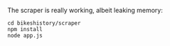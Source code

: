 The scraper is really working, albeit leaking memory:
```
cd bikeshistory/scraper
npm install
node app.js
```
